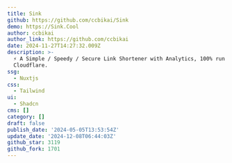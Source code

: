 ```yaml
---
title: Sink
github: https://github.com/ccbikai/Sink
demo: https://Sink.Cool
author: ccbikai
author_link: https://github.com/ccbikai
date: 2024-11-27T14:27:32.009Z
description: >-
  ⚡ A Simple / Speedy / Secure Link Shortener with Analytics, 100% run on
  Cloudflare.
ssg:
  - Nuxtjs
css:
  - Tailwind
ui:
  - Shadcn
cms: []
category: []
draft: false
publish_date: '2024-05-05T13:53:54Z'
update_date: '2024-12-08T06:44:03Z'
github_star: 3119
github_fork: 1701
---
```

